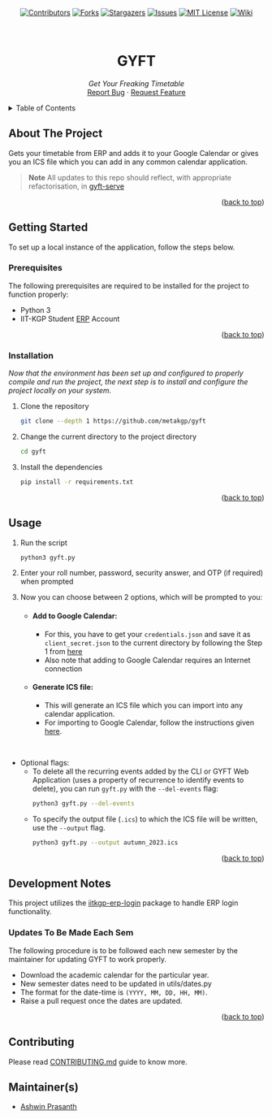 <div id="top"></div>

<div align="center">

[![Contributors][contributors-shield]][contributors-url]
[![Forks][forks-shield]][forks-url]
[![Stargazers][stars-shield]][stars-url]
[![Issues][issues-shield]][issues-url]
[![MIT License][license-shield]][license-url]
[![Wiki][wiki-shield]][wiki-url]

</div>

<!-- PROJECT LOGO -->
<br />
<div align="center">
  <!-- <a href="https://github.com/metakgp/gyft">
    <img width="140" alt="image" src="https://user-images.githubusercontent.com/86282911/206632284-cb260f57-c612-4ab5-b92b-2172c341ab23.png">
  </a> -->

  <h1 align="center">GYFT</h1>

  <p align="center">
    <i>Get Your Freaking Timetable</i>
    <br />
    <a href="https://github.com/metakgp/gyft/issues">Report Bug</a>
    ·
    <a href="https://github.com/metakgp/gyft/issues">Request Feature</a>
  </p>
</div>

<!-- TABLE OF CONTENTS -->
<details>
<summary>Table of Contents</summary>

- [About The Project](#about-the-project)
- [Getting Started](#getting-started)
  - [Prerequisites](#prerequisites)
  - [Installation](#installation)
- [Usage](#usage)
- [Development Notes](#development-notes)
  - [Updates To Be Made Each Sem](#updates-to-be-made-each-sem)
- [Contributing](#contributing)
- [Maintainer(s)](#maintainers)

</details>

<!-- ABOUT THE PROJECT -->

## About The Project

Gets your timetable from ERP and adds it to your Google Calendar or gives you an ICS file which you can add in any common calendar application.

> **Note** All updates to this repo should reflect, with appropriate refactorisation, in [gyft-serve](https://github.com/metakgp/gyft-serve/)

<p align="right">(<a href="#top">back to top</a>)</p>

<!-- GETTING STARTED -->

## Getting Started

To set up a local instance of the application, follow the steps below.

### Prerequisites

The following prerequisites are required to be installed for the project to function properly:

- Python 3
- IIT-KGP Student [ERP](https://erp.iitkgp.ac.in) Account

<p align="right">(<a href="#top">back to top</a>)</p>

### Installation

_Now that the environment has been set up and configured to properly compile and run the project, the next step is to install and configure the project locally on your system._

1. Clone the repository
   ```sh
   git clone --depth 1 https://github.com/metakgp/gyft
   ```
2. Change the current directory to the project directory
   ```sh
   cd gyft
   ```
3. Install the dependencies
   ```sh
   pip install -r requirements.txt
   ```

<p align="right">(<a href="#top">back to top</a>)</p>

<!-- USAGE EXAMPLES -->

## Usage

1. Run the script
   ```sh
   python3 gyft.py
   ```
2. Enter your roll number, password, security answer, and OTP (if required) when prompted
3. Now you can choose between 2 options, which will be prompted to you:

   - #### Add to Google Calendar:

     - For this, you have to get your `credentials.json` and save it as `client_secret.json` to the current directory by following the Step 1 from [here](https://developers.google.com/google-apps/calendar/quickstart/python#step_1_turn_on_the_api_name)
     - Also note that adding to Google Calendar requires an Internet connection

   - #### Generate ICS file:
     - This will generate an ICS file which you can import into any calendar application.
     - For importing to Google Calendar, follow the instructions given [here](https://support.google.com/calendar/answer/37118?hl=en).

<br />

- Optional flags:
  - To delete all the recurring events added by the CLI or GYFT Web Application (uses a property of recurrence to identify events to delete), you can run `gyft.py` with the `--del-events` flag:
    ```sh
    python3 gyft.py --del-events
    ```
  - To specify the output file (`.ics`) to which the ICS file will be written, use the `--output` flag.
    ```sh
    python3 gyft.py --output autumn_2023.ics
    ```

<p align="right">(<a href="#top">back to top</a>)</p>

## Development Notes

This project utilizes the [iitkgp-erp-login](https://github.com/proffapt/iitkgp-erp-login-pypi/) package to handle ERP login functionality.

### Updates To Be Made Each Sem

The following procedure is to be followed each new semester by the maintainer for updating GYFT to work properly.

- Download the academic calendar for the particular year.
- New semester dates need to be updated in utils/dates.py
- The format for the date-time is `(YYYY, MM, DD, HH, MM)`.
- Raise a pull request once the dates are updated.

<p align="right">(<a href="#top">back to top</a>)</p>

## Contributing

Please read [CONTRIBUTING.md](https://github.com/metakgp/gyft/blob/master/CONTRIBUTING.md) guide to know more.

## Maintainer(s)

- [Ashwin Prasanth](https://github.com/ashwinpra)

<!-- MARKDOWN LINKS & IMAGES -->

[contributors-shield]: https://img.shields.io/github/contributors/metakgp/gyft.svg?style=for-the-badge
[contributors-url]: https://github.com/metakgp/gyft/graphs/contributors
[forks-shield]: https://img.shields.io/github/forks/metakgp/gyft.svg?style=for-the-badge
[forks-url]: https://github.com/metakgp/gyft/network/members
[stars-shield]: https://img.shields.io/github/stars/metakgp/gyft.svg?style=for-the-badge
[stars-url]: https://github.com/metakgp/gyft/stargazers
[issues-shield]: https://img.shields.io/github/issues/metakgp/gyft.svg?style=for-the-badge
[issues-url]: https://github.com/metakgp/gyft/issues
[license-shield]: https://img.shields.io/github/license/metakgp/gyft.svg?style=for-the-badge
[license-url]: https://github.com/metakgp/gyft/blob/master/LICENSE.txt
[wiki-shield]: https://custom-icon-badges.demolab.com/badge/metakgp_wiki-grey?logo=metakgp_logo&style=for-the-badge
[wiki-url]: https://wiki.metakgp.org

